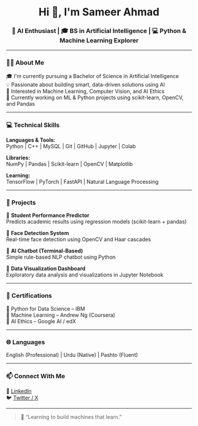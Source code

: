 <h1 align="center">Hi 👋, I'm Sameer Ahmad</h1>
<h3 align="center">🤖 AI Enthusiast | 🎓 BS in Artificial Intelligence | 💻 Python & Machine Learning Explorer</h3>

---

### 👨‍💻 About Me
🎓 I'm currently pursuing a Bachelor of Science in Artificial Intelligence  
💡 Passionate about building smart, data-driven solutions using AI  
🧠 Interested in Machine Learning, Computer Vision, and AI Ethics  
🧪 Currently working on ML & Python projects using scikit-learn, OpenCV, and Pandas

---

### 💻 Technical Skills

**Languages & Tools:**  
Python | C++ | MySQL | Git | GitHub | Jupyter | Colab

**Libraries:**  
NumPy | Pandas | Scikit-learn | OpenCV | Matplotlib  

**Learning:**  
TensorFlow | PyTorch | FastAPI | Natural Language Processing

---

### 🔨 Projects

🔹 **Student Performance Predictor**  
Predicts academic results using regression models (scikit-learn + pandas)

🔹 **Face Detection System**  
Real-time face detection using OpenCV and Haar cascades

🔹 **AI Chatbot (Terminal-Based)**  
Simple rule-based NLP chatbot using Python

🔹 **Data Visualization Dashboard**  
Exploratory data analysis and visualizations in Jupyter Notebook

---

### 🏅 Certifications

📜 Python for Data Science – IBM  
📜 Machine Learning – Andrew Ng (Coursera)  
📜 AI Ethics – Google AI / edX  

---

### 🌐 Languages
English (Professional) | Urdu (Native) | Pashto (Fluent)

---

### 📫 Connect With Me  
🔗 [LinkedIn](https://www.linkedin.com/in/sameer-ahmad-092205327?utm_source=share&utm_campaign=share_via&utm_content=profile&utm_medium=ios_app)  
🐦 [Twitter / X](https://twitter.com/sameer_ahmadd)

---

> 💬 “Learning to build machines that learn.”  
